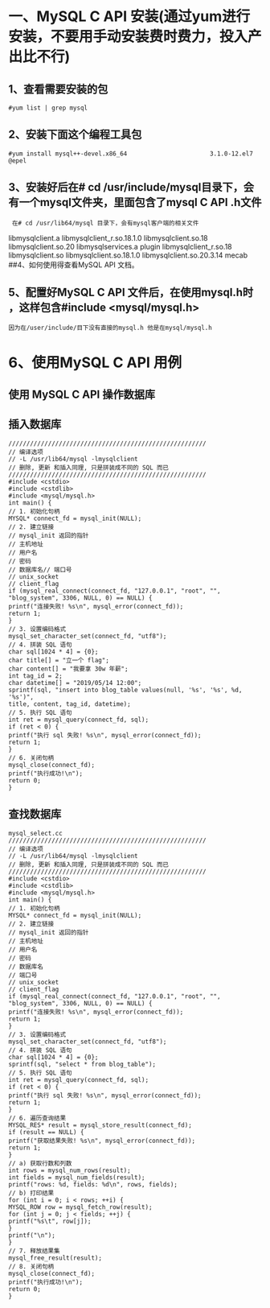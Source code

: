 # 一、MySQL C API  安装(通过yum进行安装，不要用手动安装费时费力，投入产出比不行)

## 1、查看需要安装的包
	#yum list | grep mysql
	
## 2、安装下面这个编程工具包
	#yum install mysql++-devel.x86_64                       3.1.0-12.el7           @epel 
	
## 3、安装好后在# cd /usr/include/mysql目录下，会有一个mysql文件夹，里面包含了mysql C API .h文件

     在# cd /usr/lib64/mysql 目录下，会有mysql客户端的相关文件
libmysqlclient.a        libmysqlclient_r.so.18.1.0  libmysqlclient.so.18      libmysqlclient.so.20       libmysqlservices.a  plugin
libmysqlclient_r.so.18  libmysqlclient.so           libmysqlclient.so.18.1.0  libmysqlclient.so.20.3.14  mecab
##4、如何使用得查看MySQL API 文档。

## 5、配置好MySQL C API 文件后，在使用mysql.h时 ，这样包含#include <mysql/mysql.h> 
	因为在/user/include/目下没有直接的mysql.h 他是在mysql/mysql.h

# 6、使用MySQL C API 用例

## 使用 MySQL C API 操作数据库 
## 插入数据库 

```
/////////////////////////////////////////////////////// 
// 编译选项 
// -L /usr/lib64/mysql -lmysqlclient 
// 删除, 更新 和插入同理, 只是拼装成不同的 SQL 而已 
/////////////////////////////////////////////////////// 
#include <cstdio> 
#include <cstdlib> 
#include <mysql/mysql.h> 
int main() { 
// 1. 初始化句柄 
MYSQL* connect_fd = mysql_init(NULL); 
// 2. 建立链接 
// mysql_init 返回的指针 
// 主机地址 
// 用户名 
// 密码 
// 数据库名// 端口号 
// unix_socket 
// client_flag 
if (mysql_real_connect(connect_fd, "127.0.0.1", "root", "", 
"blog_system", 3306, NULL, 0) == NULL) { 
printf("连接失败! %s\n", mysql_error(connect_fd)); 
return 1; 
}
// 3. 设置编码格式 
mysql_set_character_set(connect_fd, "utf8"); 
// 4. 拼装 SQL 语句 
char sql[1024 * 4] = {0}; 
char title[] = "立一个 flag"; 
char content[] = "我要拿 30w 年薪"; 
int tag_id = 2; 
char datetime[] = "2019/05/14 12:00"; 
sprintf(sql, "insert into blog_table values(null, '%s', '%s', %d, '%s')", 
title, content, tag_id, datetime); 
// 5. 执行 SQL 语句 
int ret = mysql_query(connect_fd, sql); 
if (ret < 0) { 
printf("执行 sql 失败! %s\n", mysql_error(connect_fd)); 
return 1; 
}
// 6. 关闭句柄 
mysql_close(connect_fd); 
printf("执行成功!\n"); 
return 0; 
} 
```
## 查找数据库 
```
mysql_select.cc 
/////////////////////////////////////////////////////// 
// 编译选项 
// -L /usr/lib64/mysql -lmysqlclient 
// 删除, 更新 和插入同理, 只是拼装成不同的 SQL 而已 
/////////////////////////////////////////////////////// 
#include <cstdio> 
#include <cstdlib> 
#include <mysql/mysql.h> 
int main() { 
// 1. 初始化句柄 
MYSQL* connect_fd = mysql_init(NULL); 
// 2. 建立链接 
// mysql_init 返回的指针 
// 主机地址 
// 用户名 
// 密码 
// 数据库名
// 端口号 
// unix_socket 
// client_flag 
if (mysql_real_connect(connect_fd, "127.0.0.1", "root", "", 
"blog_system", 3306, NULL, 0) == NULL) { 
printf("连接失败! %s\n", mysql_error(connect_fd)); 
return 1; 
}
// 3. 设置编码格式 
mysql_set_character_set(connect_fd, "utf8"); 
// 4. 拼装 SQL 语句 
char sql[1024 * 4] = {0}; 
sprintf(sql, "select * from blog_table"); 
// 5. 执行 SQL 语句 
int ret = mysql_query(connect_fd, sql); 
if (ret < 0) { 
printf("执行 sql 失败! %s\n", mysql_error(connect_fd)); 
return 1; 
}
// 6. 遍历查询结果 
MYSQL_RES* result = mysql_store_result(connect_fd); 
if (result == NULL) { 
printf("获取结果失败! %s\n", mysql_error(connect_fd)); 
return 1; 
}
// a) 获取行数和列数 
int rows = mysql_num_rows(result); 
int fields = mysql_num_fields(result); 
printf("rows: %d, fields: %d\n", rows, fields); 
// b) 打印结果 
for (int i = 0; i < rows; ++i) { 
MYSQL_ROW row = mysql_fetch_row(result); 
for (int j = 0; j < fields; ++j) { 
printf("%s\t", row[j]); 
}
printf("\n"); 
}
// 7. 释放结果集 
mysql_free_result(result); 
// 8. 关闭句柄 
mysql_close(connect_fd); 
printf("执行成功!\n"); 
return 0; 
}
```
